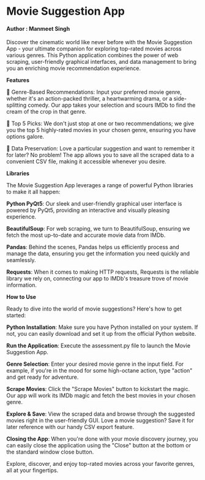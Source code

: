 # Movie Suggestion App

#### Author : Manmeet Singh

Discover the cinematic world like never before with the Movie Suggestion App - your ultimate companion for exploring top-rated movies across various genres. This Python application combines the power of web scraping, user-friendly graphical interfaces, and data management to bring you an enriching movie recommendation experience.

**Features**

🍿 Genre-Based Recommendations: Input your preferred movie genre, whether it's an action-packed thriller, a heartwarming drama, or a side-splitting comedy. Our app takes your selection and scours IMDb to find the cream of the crop in that genre.

🌟 Top 5 Picks: We don't just stop at one or two recommendations; we give you the top 5 highly-rated movies in your chosen genre, ensuring you have options galore.

💾 Data Preservation: Love a particular suggestion and want to remember it for later? No problem! The app allows you to save all the scraped data to a convenient CSV file, making it accessible whenever you desire.

**Libraries**

The Movie Suggestion App leverages a range of powerful Python libraries to make it all happen:

**Python PyQt5**: Our sleek and user-friendly graphical user interface is powered by PyQt5, providing an interactive and visually pleasing experience.

**BeautifulSoup**: For web scraping, we turn to BeautifulSoup, ensuring we fetch the most up-to-date and accurate movie data from IMDb.

**Pandas**: Behind the scenes, Pandas helps us efficiently process and manage the data, ensuring you get the information you need quickly and seamlessly.

**Requests**: When it comes to making HTTP requests, Requests is the reliable library we rely on, connecting our app to IMDb's treasure trove of movie information.

**How to Use**

Ready to dive into the world of movie suggestions? Here's how to get started:

**Python Installation**: Make sure you have Python installed on your system. If not, you can easily download and set it up from the official Python website.

**Run the Application**: Execute the assessment.py file to launch the Movie Suggestion App.

**Genre Selection**: Enter your desired movie genre in the input field. For example, if you're in the mood for some high-octane action, type "action" and get ready for adventure.

**Scrape Movies**: Click the "Scrape Movies" button to kickstart the magic. Our app will work its IMDb magic and fetch the best movies in your chosen genre.

**Explore & Save**: View the scraped data and browse through the suggested movies right in the user-friendly GUI. Love a movie suggestion? Save it for later reference with our handy CSV export feature.

**Closing the App**: When you're done with your movie discovery journey, you can easily close the application using the "Close" button at the bottom or the standard window close button.

Explore, discover, and enjoy top-rated movies across your favorite genres, all at your fingertips.
